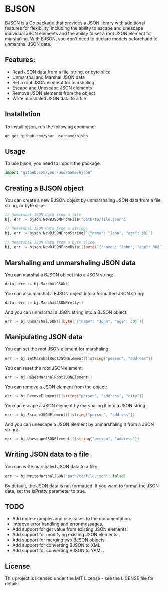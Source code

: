 # BJSON

BJSON is a Go package that provides a JSON library with additional features for flexibility, including the ability to
escape and unescape individual JSON elements and the ability to set a root JSON element for marshaling.
With BJSON, you don't need to declare models beforehand to unmarshal JSON data.

## Features:

- Read JSON data from a file, string, or byte slice
- Unmarshal and Marshal JSON data
- Set a root JSON element for marshaling
- Escape and Unescape JSON elements
- Remove JSON elements from the object
- Write marshaled JSON data to a file

## Installation

To install bjson, run the following command:

```bash
go get github.com/your-username/bjson
```

## Usage

To use bjson, you need to import the package:

```go
import "github.com/your-username/bjson"
```

## Creating a BJSON object

You can create a new BJSON object by unmarshaling JSON data from a file, string, or byte slice:

```go
// Unmarshal JSON data from a file
bj, err := bjson.NewBJSONFromFile("path/to/file.json")

// Unmarshal JSON data from a string
bj, err := bjson.NewBJSONFromString(`{"name": "John", "age": 30}`)

// Unmarshal JSON data from a byte slice
bj, err := bjson.NewBJSONFromByte([]byte(`{"name": "John", "age": 30}`))
```

## Marshaling and unmarshaling JSON data

You can marshal a BJSON object into a JSON string:

```go
data, err := bj.MarshalJSON()
```

You can also marshal a BJSON object into a formatted JSON string:

```go
data, err := bj.MarshalJSONPretty()
```

And you can unmarshal a JSON string into a BJSON object:

```go
err := bj.UnmarshalJSON([]byte(`{"name": "John", "age": 30}`))
```

## Manipulating JSON data

You can set the root JSON element for marshaling:

```go
err := bj.SetMarshalRootJSONElement([]string{"person", "address"})
```

You can reset the root JSON element:

```go
err := bj.ResetMarshalRootJSONElement()
```

You can remove a JSON element from the object:

```go
err := bj.RemoveElement([]string{"person", "address", "city"})
```

You can escape a JSON element by marshaling it into a JSON string:

```go
err := bj.EscapeJSONElement([]string{"person", "address"})
```

And you can unescape a JSON element by unmarshaling it from a JSON string:

```go
err := bj.UnescapeJSONElement([]string{"person", "address"})
```

## Writing JSON data to a file

You can write marshaled JSON data to a file:

```go
err := bj.WriteMarshalJSON("path/to/file.json", false)
```

By default, the JSON data is not formatted. If you want to format the JSON data, set the isPretty parameter to true.

## TODO

- Add more examples and use cases to the documentation.
- Improve error handling and error messages.
- Add support for get value from existing JSON elements.
- Add support for modifying existing JSON elements.
- Add support for merging two BJSON objects.
- Add support for converting BJSON to XML.
- Add support for converting BJSON to YAML.

## License

This project is licensed under the MIT License - see the LICENSE file for details.
